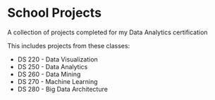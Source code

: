 # School Projects
A collection of projects completed for my Data Analytics certification

This includes projects from these classes:

- DS 220 - Data Visualization
- DS 250 - Data Analytics
- DS 260 - Data Mining
- DS 270 - Machine Learning
- DS 280 - Big Data Architecture
